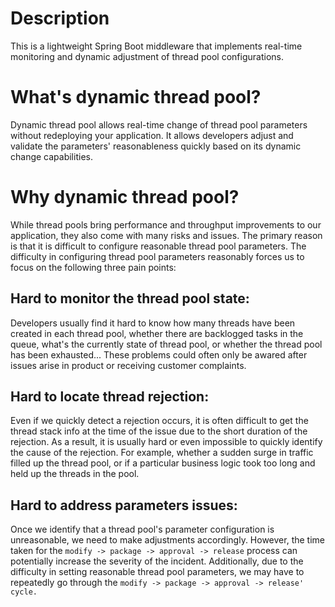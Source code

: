 # Description
This is a lightweight Spring Boot middleware that implements real-time monitoring and dynamic adjustment of thread pool configurations.
# What's dynamic thread pool?
Dynamic thread pool allows real-time change of thread pool parameters without redeploying your application. It allows developers adjust and validate the parameters' reasonableness quickly based on its dynamic change capabilities.
# Why dynamic thread pool?
While thread pools bring performance and throughput improvements to our application, they also come with many risks and issues. The primary reason is that it is difficult to configure reasonable thread pool parameters. 
The difficulty in configuring thread pool parameters reasonably forces us to focus on the following three pain points:
## Hard to monitor the thread pool state: 
Developers usually find it hard to know how many threads have been created in each thread pool, whether there are backlogged tasks in the queue, what's the currently state of thread pool, or whether the thread pool has been exhausted... These problems could often only be awared after issues arise in product or receiving customer complaints.
## Hard to locate thread rejection: 
Even if we quickly detect a rejection occurs, it is often difficult to get the thread stack info at the time of the issue due to the short duration of the rejection. As a result, it is usually hard or even impossible to quickly identify the cause of the rejection. For example, whether a sudden surge in traffic filled up the thread pool, or if a particular business logic took too long and held up the threads in the pool.
## Hard to address parameters issues: 
Once we identify that a thread pool's parameter configuration is unreasonable, we need to make adjustments accordingly. However, the time taken for the `modify -> package -> approval -> release` process can potentially increase the severity of the incident. Additionally, due to the difficulty in setting reasonable thread pool parameters, we may have to repeatedly go through the `modify -> package -> approval -> release' cycle.`
